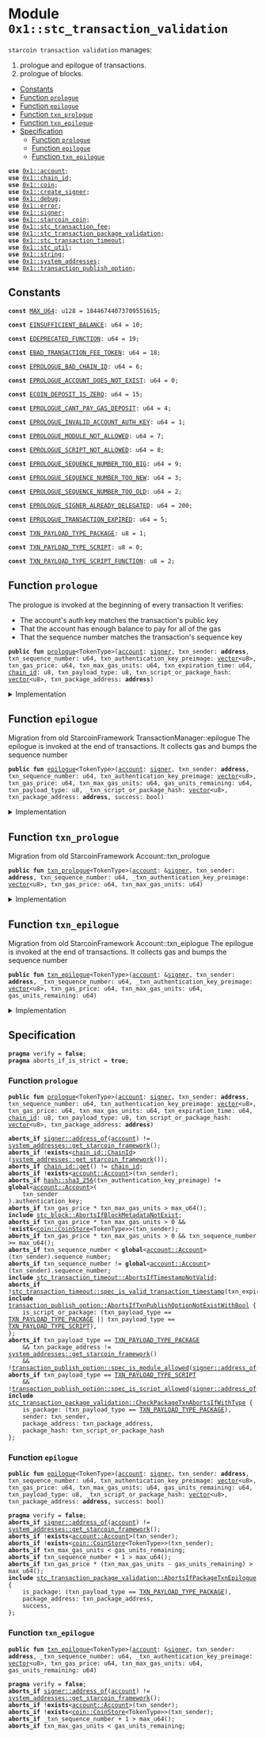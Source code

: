 
<a id="0x1_stc_transaction_validation"></a>

# Module `0x1::stc_transaction_validation`

<code>starcoin transaction validation</code> manages:
1. prologue and epilogue of transactions.
2. prologue of blocks.


-  [Constants](#@Constants_0)
-  [Function `prologue`](#0x1_stc_transaction_validation_prologue)
-  [Function `epilogue`](#0x1_stc_transaction_validation_epilogue)
-  [Function `txn_prologue`](#0x1_stc_transaction_validation_txn_prologue)
-  [Function `txn_epilogue`](#0x1_stc_transaction_validation_txn_epilogue)
-  [Specification](#@Specification_1)
    -  [Function `prologue`](#@Specification_1_prologue)
    -  [Function `epilogue`](#@Specification_1_epilogue)
    -  [Function `txn_epilogue`](#@Specification_1_txn_epilogue)


<pre><code><b>use</b> <a href="account.md#0x1_account">0x1::account</a>;
<b>use</b> <a href="chain_id.md#0x1_chain_id">0x1::chain_id</a>;
<b>use</b> <a href="coin.md#0x1_coin">0x1::coin</a>;
<b>use</b> <a href="create_signer.md#0x1_create_signer">0x1::create_signer</a>;
<b>use</b> <a href="../../starcoin-stdlib/doc/debug.md#0x1_debug">0x1::debug</a>;
<b>use</b> <a href="../../move-stdlib/doc/error.md#0x1_error">0x1::error</a>;
<b>use</b> <a href="../../move-stdlib/doc/signer.md#0x1_signer">0x1::signer</a>;
<b>use</b> <a href="starcoin_coin.md#0x1_starcoin_coin">0x1::starcoin_coin</a>;
<b>use</b> <a href="stc_transaction_fee.md#0x1_stc_transaction_fee">0x1::stc_transaction_fee</a>;
<b>use</b> <a href="stc_transaction_package_validation.md#0x1_stc_transaction_package_validation">0x1::stc_transaction_package_validation</a>;
<b>use</b> <a href="stc_transaction_timeout.md#0x1_stc_transaction_timeout">0x1::stc_transaction_timeout</a>;
<b>use</b> <a href="stc_util.md#0x1_stc_util">0x1::stc_util</a>;
<b>use</b> <a href="../../move-stdlib/doc/string.md#0x1_string">0x1::string</a>;
<b>use</b> <a href="system_addresses.md#0x1_system_addresses">0x1::system_addresses</a>;
<b>use</b> <a href="stc_transaction_publish_option.md#0x1_transaction_publish_option">0x1::transaction_publish_option</a>;
</code></pre>



<a id="@Constants_0"></a>

## Constants


<a id="0x1_stc_transaction_validation_MAX_U64"></a>



<pre><code><b>const</b> <a href="stc_transaction_validation.md#0x1_stc_transaction_validation_MAX_U64">MAX_U64</a>: u128 = 18446744073709551615;
</code></pre>



<a id="0x1_stc_transaction_validation_EINSUFFICIENT_BALANCE"></a>



<pre><code><b>const</b> <a href="stc_transaction_validation.md#0x1_stc_transaction_validation_EINSUFFICIENT_BALANCE">EINSUFFICIENT_BALANCE</a>: u64 = 10;
</code></pre>



<a id="0x1_stc_transaction_validation_EDEPRECATED_FUNCTION"></a>



<pre><code><b>const</b> <a href="stc_transaction_validation.md#0x1_stc_transaction_validation_EDEPRECATED_FUNCTION">EDEPRECATED_FUNCTION</a>: u64 = 19;
</code></pre>



<a id="0x1_stc_transaction_validation_EBAD_TRANSACTION_FEE_TOKEN"></a>



<pre><code><b>const</b> <a href="stc_transaction_validation.md#0x1_stc_transaction_validation_EBAD_TRANSACTION_FEE_TOKEN">EBAD_TRANSACTION_FEE_TOKEN</a>: u64 = 18;
</code></pre>



<a id="0x1_stc_transaction_validation_EPROLOGUE_BAD_CHAIN_ID"></a>



<pre><code><b>const</b> <a href="stc_transaction_validation.md#0x1_stc_transaction_validation_EPROLOGUE_BAD_CHAIN_ID">EPROLOGUE_BAD_CHAIN_ID</a>: u64 = 6;
</code></pre>



<a id="0x1_stc_transaction_validation_EPROLOGUE_ACCOUNT_DOES_NOT_EXIST"></a>



<pre><code><b>const</b> <a href="stc_transaction_validation.md#0x1_stc_transaction_validation_EPROLOGUE_ACCOUNT_DOES_NOT_EXIST">EPROLOGUE_ACCOUNT_DOES_NOT_EXIST</a>: u64 = 0;
</code></pre>



<a id="0x1_stc_transaction_validation_ECOIN_DEPOSIT_IS_ZERO"></a>



<pre><code><b>const</b> <a href="stc_transaction_validation.md#0x1_stc_transaction_validation_ECOIN_DEPOSIT_IS_ZERO">ECOIN_DEPOSIT_IS_ZERO</a>: u64 = 15;
</code></pre>



<a id="0x1_stc_transaction_validation_EPROLOGUE_CANT_PAY_GAS_DEPOSIT"></a>



<pre><code><b>const</b> <a href="stc_transaction_validation.md#0x1_stc_transaction_validation_EPROLOGUE_CANT_PAY_GAS_DEPOSIT">EPROLOGUE_CANT_PAY_GAS_DEPOSIT</a>: u64 = 4;
</code></pre>



<a id="0x1_stc_transaction_validation_EPROLOGUE_INVALID_ACCOUNT_AUTH_KEY"></a>



<pre><code><b>const</b> <a href="stc_transaction_validation.md#0x1_stc_transaction_validation_EPROLOGUE_INVALID_ACCOUNT_AUTH_KEY">EPROLOGUE_INVALID_ACCOUNT_AUTH_KEY</a>: u64 = 1;
</code></pre>



<a id="0x1_stc_transaction_validation_EPROLOGUE_MODULE_NOT_ALLOWED"></a>



<pre><code><b>const</b> <a href="stc_transaction_validation.md#0x1_stc_transaction_validation_EPROLOGUE_MODULE_NOT_ALLOWED">EPROLOGUE_MODULE_NOT_ALLOWED</a>: u64 = 7;
</code></pre>



<a id="0x1_stc_transaction_validation_EPROLOGUE_SCRIPT_NOT_ALLOWED"></a>



<pre><code><b>const</b> <a href="stc_transaction_validation.md#0x1_stc_transaction_validation_EPROLOGUE_SCRIPT_NOT_ALLOWED">EPROLOGUE_SCRIPT_NOT_ALLOWED</a>: u64 = 8;
</code></pre>



<a id="0x1_stc_transaction_validation_EPROLOGUE_SEQUENCE_NUMBER_TOO_BIG"></a>



<pre><code><b>const</b> <a href="stc_transaction_validation.md#0x1_stc_transaction_validation_EPROLOGUE_SEQUENCE_NUMBER_TOO_BIG">EPROLOGUE_SEQUENCE_NUMBER_TOO_BIG</a>: u64 = 9;
</code></pre>



<a id="0x1_stc_transaction_validation_EPROLOGUE_SEQUENCE_NUMBER_TOO_NEW"></a>



<pre><code><b>const</b> <a href="stc_transaction_validation.md#0x1_stc_transaction_validation_EPROLOGUE_SEQUENCE_NUMBER_TOO_NEW">EPROLOGUE_SEQUENCE_NUMBER_TOO_NEW</a>: u64 = 3;
</code></pre>



<a id="0x1_stc_transaction_validation_EPROLOGUE_SEQUENCE_NUMBER_TOO_OLD"></a>



<pre><code><b>const</b> <a href="stc_transaction_validation.md#0x1_stc_transaction_validation_EPROLOGUE_SEQUENCE_NUMBER_TOO_OLD">EPROLOGUE_SEQUENCE_NUMBER_TOO_OLD</a>: u64 = 2;
</code></pre>



<a id="0x1_stc_transaction_validation_EPROLOGUE_SIGNER_ALREADY_DELEGATED"></a>



<pre><code><b>const</b> <a href="stc_transaction_validation.md#0x1_stc_transaction_validation_EPROLOGUE_SIGNER_ALREADY_DELEGATED">EPROLOGUE_SIGNER_ALREADY_DELEGATED</a>: u64 = 200;
</code></pre>



<a id="0x1_stc_transaction_validation_EPROLOGUE_TRANSACTION_EXPIRED"></a>



<pre><code><b>const</b> <a href="stc_transaction_validation.md#0x1_stc_transaction_validation_EPROLOGUE_TRANSACTION_EXPIRED">EPROLOGUE_TRANSACTION_EXPIRED</a>: u64 = 5;
</code></pre>



<a id="0x1_stc_transaction_validation_TXN_PAYLOAD_TYPE_PACKAGE"></a>



<pre><code><b>const</b> <a href="stc_transaction_validation.md#0x1_stc_transaction_validation_TXN_PAYLOAD_TYPE_PACKAGE">TXN_PAYLOAD_TYPE_PACKAGE</a>: u8 = 1;
</code></pre>



<a id="0x1_stc_transaction_validation_TXN_PAYLOAD_TYPE_SCRIPT"></a>



<pre><code><b>const</b> <a href="stc_transaction_validation.md#0x1_stc_transaction_validation_TXN_PAYLOAD_TYPE_SCRIPT">TXN_PAYLOAD_TYPE_SCRIPT</a>: u8 = 0;
</code></pre>



<a id="0x1_stc_transaction_validation_TXN_PAYLOAD_TYPE_SCRIPT_FUNCTION"></a>



<pre><code><b>const</b> <a href="stc_transaction_validation.md#0x1_stc_transaction_validation_TXN_PAYLOAD_TYPE_SCRIPT_FUNCTION">TXN_PAYLOAD_TYPE_SCRIPT_FUNCTION</a>: u8 = 2;
</code></pre>



<a id="0x1_stc_transaction_validation_prologue"></a>

## Function `prologue`

The prologue is invoked at the beginning of every transaction
It verifies:
- The account's auth key matches the transaction's public key
- That the account has enough balance to pay for all of the gas
- That the sequence number matches the transaction's sequence key


<pre><code><b>public</b> <b>fun</b> <a href="stc_transaction_validation.md#0x1_stc_transaction_validation_prologue">prologue</a>&lt;TokenType&gt;(<a href="account.md#0x1_account">account</a>: <a href="../../move-stdlib/doc/signer.md#0x1_signer">signer</a>, txn_sender: <b>address</b>, txn_sequence_number: u64, txn_authentication_key_preimage: <a href="../../move-stdlib/doc/vector.md#0x1_vector">vector</a>&lt;u8&gt;, txn_gas_price: u64, txn_max_gas_units: u64, txn_expiration_time: u64, <a href="chain_id.md#0x1_chain_id">chain_id</a>: u8, txn_payload_type: u8, txn_script_or_package_hash: <a href="../../move-stdlib/doc/vector.md#0x1_vector">vector</a>&lt;u8&gt;, txn_package_address: <b>address</b>)
</code></pre>



<details>
<summary>Implementation</summary>


<pre><code><b>public</b> <b>fun</b> <a href="stc_transaction_validation.md#0x1_stc_transaction_validation_prologue">prologue</a>&lt;TokenType&gt;(
    <a href="account.md#0x1_account">account</a>: <a href="../../move-stdlib/doc/signer.md#0x1_signer">signer</a>,
    txn_sender: <b>address</b>,
    txn_sequence_number: u64,
    txn_authentication_key_preimage: <a href="../../move-stdlib/doc/vector.md#0x1_vector">vector</a>&lt;u8&gt;,
    txn_gas_price: u64,
    txn_max_gas_units: u64,
    txn_expiration_time: u64,
    <a href="chain_id.md#0x1_chain_id">chain_id</a>: u8,
    txn_payload_type: u8,
    txn_script_or_package_hash: <a href="../../move-stdlib/doc/vector.md#0x1_vector">vector</a>&lt;u8&gt;,
    txn_package_address: <b>address</b>,
) {
    <a href="../../starcoin-stdlib/doc/debug.md#0x1_debug_print">debug::print</a>(&std::string::utf8(b"transaction_validation::prologue | Entered"));

    // Can only be invoked by <a href="genesis.md#0x1_genesis">genesis</a> <a href="account.md#0x1_account">account</a>
    // <b>assert</b>!(
    //     <a href="../../move-stdlib/doc/signer.md#0x1_signer_address_of">signer::address_of</a>(&<a href="account.md#0x1_account">account</a>) == <a href="system_addresses.md#0x1_system_addresses_get_starcoin_framework">system_addresses::get_starcoin_framework</a>(),
    //     error::requires_address(<a href="stc_transaction_validation.md#0x1_stc_transaction_validation_EPROLOGUE_ACCOUNT_DOES_NOT_EXIST">EPROLOGUE_ACCOUNT_DOES_NOT_EXIST</a>),
    // );
    <a href="system_addresses.md#0x1_system_addresses_assert_starcoin_framework">system_addresses::assert_starcoin_framework</a>(&<a href="account.md#0x1_account">account</a>);

    // Check that the chain ID stored on-chain matches the chain ID
    // specified by the transaction
    <b>assert</b>!(<a href="chain_id.md#0x1_chain_id_get">chain_id::get</a>() == <a href="chain_id.md#0x1_chain_id">chain_id</a>, <a href="../../move-stdlib/doc/error.md#0x1_error_invalid_argument">error::invalid_argument</a>(<a href="stc_transaction_validation.md#0x1_stc_transaction_validation_EPROLOGUE_BAD_CHAIN_ID">EPROLOGUE_BAD_CHAIN_ID</a>));

    <a href="stc_transaction_validation.md#0x1_stc_transaction_validation_txn_prologue">txn_prologue</a>&lt;TokenType&gt;(
        &<a href="account.md#0x1_account">account</a>,
        txn_sender,
        txn_sequence_number,
        txn_authentication_key_preimage,
        txn_gas_price,
        txn_max_gas_units,
    );

    <b>assert</b>!(
        <a href="stc_transaction_timeout.md#0x1_stc_transaction_timeout_is_valid_transaction_timestamp">stc_transaction_timeout::is_valid_transaction_timestamp</a>(txn_expiration_time),
        <a href="../../move-stdlib/doc/error.md#0x1_error_invalid_argument">error::invalid_argument</a>(<a href="stc_transaction_validation.md#0x1_stc_transaction_validation_EPROLOGUE_TRANSACTION_EXPIRED">EPROLOGUE_TRANSACTION_EXPIRED</a>),
    );

    <b>if</b> (txn_payload_type == <a href="stc_transaction_validation.md#0x1_stc_transaction_validation_TXN_PAYLOAD_TYPE_PACKAGE">TXN_PAYLOAD_TYPE_PACKAGE</a>) {
        // stdlib upgrade is not affected by PublishOption
        <b>if</b> (txn_package_address != <a href="system_addresses.md#0x1_system_addresses_get_starcoin_framework">system_addresses::get_starcoin_framework</a>()) {
            <b>assert</b>!(
                <a href="stc_transaction_publish_option.md#0x1_transaction_publish_option_is_module_allowed">transaction_publish_option::is_module_allowed</a>(<a href="../../move-stdlib/doc/signer.md#0x1_signer_address_of">signer::address_of</a>(&<a href="account.md#0x1_account">account</a>)),
                <a href="../../move-stdlib/doc/error.md#0x1_error_invalid_argument">error::invalid_argument</a>(<a href="stc_transaction_validation.md#0x1_stc_transaction_validation_EPROLOGUE_MODULE_NOT_ALLOWED">EPROLOGUE_MODULE_NOT_ALLOWED</a>),
            );
        };
        <a href="stc_transaction_package_validation.md#0x1_stc_transaction_package_validation_package_txn_prologue_v2">stc_transaction_package_validation::package_txn_prologue_v2</a>(
            &<a href="account.md#0x1_account">account</a>,
            txn_sender,
            txn_package_address,
            txn_script_or_package_hash,
        );
    } <b>else</b> <b>if</b> (txn_payload_type == <a href="stc_transaction_validation.md#0x1_stc_transaction_validation_TXN_PAYLOAD_TYPE_SCRIPT">TXN_PAYLOAD_TYPE_SCRIPT</a>) {
        <b>assert</b>!(
            <a href="stc_transaction_publish_option.md#0x1_transaction_publish_option_is_script_allowed">transaction_publish_option::is_script_allowed</a>(<a href="../../move-stdlib/doc/signer.md#0x1_signer_address_of">signer::address_of</a>(&<a href="account.md#0x1_account">account</a>), ),
            <a href="../../move-stdlib/doc/error.md#0x1_error_invalid_argument">error::invalid_argument</a>(<a href="stc_transaction_validation.md#0x1_stc_transaction_validation_EPROLOGUE_SCRIPT_NOT_ALLOWED">EPROLOGUE_SCRIPT_NOT_ALLOWED</a>),
        );
    };
    <a href="../../starcoin-stdlib/doc/debug.md#0x1_debug_print">debug::print</a>(&std::string::utf8(b"transaction_validation::prologue | Exited"));
    // do nothing for <a href="stc_transaction_validation.md#0x1_stc_transaction_validation_TXN_PAYLOAD_TYPE_SCRIPT_FUNCTION">TXN_PAYLOAD_TYPE_SCRIPT_FUNCTION</a>
}
</code></pre>



</details>

<a id="0x1_stc_transaction_validation_epilogue"></a>

## Function `epilogue`

Migration from old StarcoinFramework TransactionManager::epilogue
The epilogue is invoked at the end of transactions.
It collects gas and bumps the sequence number


<pre><code><b>public</b> <b>fun</b> <a href="stc_transaction_validation.md#0x1_stc_transaction_validation_epilogue">epilogue</a>&lt;TokenType&gt;(<a href="account.md#0x1_account">account</a>: <a href="../../move-stdlib/doc/signer.md#0x1_signer">signer</a>, txn_sender: <b>address</b>, txn_sequence_number: u64, txn_authentication_key_preimage: <a href="../../move-stdlib/doc/vector.md#0x1_vector">vector</a>&lt;u8&gt;, txn_gas_price: u64, txn_max_gas_units: u64, gas_units_remaining: u64, txn_payload_type: u8, _txn_script_or_package_hash: <a href="../../move-stdlib/doc/vector.md#0x1_vector">vector</a>&lt;u8&gt;, txn_package_address: <b>address</b>, success: bool)
</code></pre>



<details>
<summary>Implementation</summary>


<pre><code><b>public</b> <b>fun</b> <a href="stc_transaction_validation.md#0x1_stc_transaction_validation_epilogue">epilogue</a>&lt;TokenType&gt;(
    <a href="account.md#0x1_account">account</a>: <a href="../../move-stdlib/doc/signer.md#0x1_signer">signer</a>,
    txn_sender: <b>address</b>,
    txn_sequence_number: u64,
    txn_authentication_key_preimage: <a href="../../move-stdlib/doc/vector.md#0x1_vector">vector</a>&lt;u8&gt;,
    txn_gas_price: u64,
    txn_max_gas_units: u64,
    gas_units_remaining: u64,
    txn_payload_type: u8,
    _txn_script_or_package_hash: <a href="../../move-stdlib/doc/vector.md#0x1_vector">vector</a>&lt;u8&gt;,
    txn_package_address: <b>address</b>,
    // txn execute success or fail.
    success: bool,
) {
    <a href="../../starcoin-stdlib/doc/debug.md#0x1_debug_print">debug::print</a>(&std::string::utf8(b"<a href="transaction_validation.md#0x1_transaction_validation_epilogue">transaction_validation::epilogue</a> | Entered"));

    <a href="system_addresses.md#0x1_system_addresses_assert_starcoin_framework">system_addresses::assert_starcoin_framework</a>(&<a href="account.md#0x1_account">account</a>);
    <a href="stc_transaction_validation.md#0x1_stc_transaction_validation_txn_epilogue">txn_epilogue</a>&lt;TokenType&gt;(
        &<a href="account.md#0x1_account">account</a>,
        txn_sender,
        txn_sequence_number,
        txn_authentication_key_preimage,
        txn_gas_price,
        txn_max_gas_units,
        gas_units_remaining,
    );
    <b>if</b> (txn_payload_type == <a href="stc_transaction_validation.md#0x1_stc_transaction_validation_TXN_PAYLOAD_TYPE_PACKAGE">TXN_PAYLOAD_TYPE_PACKAGE</a>) {
        <a href="stc_transaction_package_validation.md#0x1_stc_transaction_package_validation_package_txn_epilogue">stc_transaction_package_validation::package_txn_epilogue</a>(
            &<a href="account.md#0x1_account">account</a>,
            txn_sender,
            txn_package_address,
            success,
        );
    };

    <a href="../../starcoin-stdlib/doc/debug.md#0x1_debug_print">debug::print</a>(&std::string::utf8(b"<a href="transaction_validation.md#0x1_transaction_validation_epilogue">transaction_validation::epilogue</a> | Exited"));
}
</code></pre>



</details>

<a id="0x1_stc_transaction_validation_txn_prologue"></a>

## Function `txn_prologue`

Migration from old StarcoinFramework Account::txn_prologue


<pre><code><b>public</b> <b>fun</b> <a href="stc_transaction_validation.md#0x1_stc_transaction_validation_txn_prologue">txn_prologue</a>&lt;TokenType&gt;(<a href="account.md#0x1_account">account</a>: &<a href="../../move-stdlib/doc/signer.md#0x1_signer">signer</a>, txn_sender: <b>address</b>, txn_sequence_number: u64, _txn_authentication_key_preimage: <a href="../../move-stdlib/doc/vector.md#0x1_vector">vector</a>&lt;u8&gt;, txn_gas_price: u64, txn_max_gas_units: u64)
</code></pre>



<details>
<summary>Implementation</summary>


<pre><code><b>public</b> <b>fun</b> <a href="stc_transaction_validation.md#0x1_stc_transaction_validation_txn_prologue">txn_prologue</a>&lt;TokenType&gt;(
    <a href="account.md#0x1_account">account</a>: &<a href="../../move-stdlib/doc/signer.md#0x1_signer">signer</a>,
    txn_sender: <b>address</b>,
    txn_sequence_number: u64,
    _txn_authentication_key_preimage: <a href="../../move-stdlib/doc/vector.md#0x1_vector">vector</a>&lt;u8&gt;,
    txn_gas_price: u64,
    txn_max_gas_units: u64,
) {
    <a href="system_addresses.md#0x1_system_addresses_assert_starcoin_framework">system_addresses::assert_starcoin_framework</a>(<a href="account.md#0x1_account">account</a>);

    // Verify that the transaction sender's <a href="account.md#0x1_account">account</a> <b>exists</b>
    <b>assert</b>!(<a href="account.md#0x1_account_exists_at">account::exists_at</a>(txn_sender), <a href="../../move-stdlib/doc/error.md#0x1_error_not_found">error::not_found</a>(<a href="stc_transaction_validation.md#0x1_stc_transaction_validation_EPROLOGUE_ACCOUNT_DOES_NOT_EXIST">EPROLOGUE_ACCOUNT_DOES_NOT_EXIST</a>));
    // Verify the <a href="account.md#0x1_account">account</a> <b>has</b> not delegate its <a href="../../move-stdlib/doc/signer.md#0x1_signer">signer</a> cap.
    <b>assert</b>!(
        !<a href="account.md#0x1_account_is_signer_capability_offered">account::is_signer_capability_offered</a>(txn_sender),
        <a href="../../move-stdlib/doc/error.md#0x1_error_invalid_state">error::invalid_state</a>(<a href="stc_transaction_validation.md#0x1_stc_transaction_validation_EPROLOGUE_SIGNER_ALREADY_DELEGATED">EPROLOGUE_SIGNER_ALREADY_DELEGATED</a>)
    );

    // TODO(BobOng): [framework upgrade] txn_authentication_key_preimage <b>to</b> be check
    // // Load the transaction sender's <a href="account.md#0x1_account">account</a>
    // <b>if</b> (is_dummy_auth_key(sender_account)){
    //     // <b>if</b> sender's auth key is empty, <b>use</b> <b>address</b> <b>as</b> auth key for check transaction.
    //     <b>assert</b>!(
    //         Authenticator::derived_address(Hash::sha3_256(txn_authentication_key_preimage)) == txn_sender,
    //         Errors::invalid_argument(<a href="stc_transaction_validation.md#0x1_stc_transaction_validation_EPROLOGUE_INVALID_ACCOUNT_AUTH_KEY">EPROLOGUE_INVALID_ACCOUNT_AUTH_KEY</a>)
    //     );
    // }<b>else</b>{
    //     // Check that the <a href="../../move-stdlib/doc/hash.md#0x1_hash">hash</a> of the transaction's <b>public</b> key matches the <a href="account.md#0x1_account">account</a>'s auth key
    //     <b>assert</b>!(
    //         Hash::sha3_256(txn_authentication_key_preimage) == *&sender_account.authentication_key,
    //         Errors::invalid_argument(<a href="stc_transaction_validation.md#0x1_stc_transaction_validation_EPROLOGUE_INVALID_ACCOUNT_AUTH_KEY">EPROLOGUE_INVALID_ACCOUNT_AUTH_KEY</a>)
    //     );
    // };


    <b>assert</b>!(
        (txn_gas_price <b>as</b> u128) * (txn_max_gas_units <b>as</b> u128) &lt;= <a href="stc_transaction_validation.md#0x1_stc_transaction_validation_MAX_U64">MAX_U64</a>,
        <a href="../../move-stdlib/doc/error.md#0x1_error_invalid_argument">error::invalid_argument</a>(<a href="stc_transaction_validation.md#0x1_stc_transaction_validation_EPROLOGUE_CANT_PAY_GAS_DEPOSIT">EPROLOGUE_CANT_PAY_GAS_DEPOSIT</a>),
    );

    <b>let</b> max_transaction_fee = txn_gas_price * txn_max_gas_units;
    <b>if</b> (max_transaction_fee &gt; 0) {
        <b>assert</b>!(
            <a href="stc_util.md#0x1_stc_util_is_stc">stc_util::is_stc</a>&lt;TokenType&gt;(),
            <a href="../../move-stdlib/doc/error.md#0x1_error_invalid_argument">error::invalid_argument</a>(<a href="stc_transaction_validation.md#0x1_stc_transaction_validation_EBAD_TRANSACTION_FEE_TOKEN">EBAD_TRANSACTION_FEE_TOKEN</a>)
        );

        <b>let</b> balance_amount = <a href="coin.md#0x1_coin_balance">coin::balance</a>&lt;TokenType&gt;(txn_sender);
        <b>assert</b>!(balance_amount &gt;= max_transaction_fee, <a href="../../move-stdlib/doc/error.md#0x1_error_invalid_argument">error::invalid_argument</a>(<a href="stc_transaction_validation.md#0x1_stc_transaction_validation_EPROLOGUE_CANT_PAY_GAS_DEPOSIT">EPROLOGUE_CANT_PAY_GAS_DEPOSIT</a>));

        <b>assert</b>!(
            (txn_sequence_number <b>as</b> u128) &lt; <a href="stc_transaction_validation.md#0x1_stc_transaction_validation_MAX_U64">MAX_U64</a>,
            <a href="../../move-stdlib/doc/error.md#0x1_error_out_of_range">error::out_of_range</a>(<a href="stc_transaction_validation.md#0x1_stc_transaction_validation_EPROLOGUE_SEQUENCE_NUMBER_TOO_BIG">EPROLOGUE_SEQUENCE_NUMBER_TOO_BIG</a>)
        );
    };
    // Check that the transaction sequence number matches the sequence number of the <a href="account.md#0x1_account">account</a>
    <b>assert</b>!(
        txn_sequence_number &gt;= <a href="account.md#0x1_account_get_sequence_number">account::get_sequence_number</a>(txn_sender),
        <a href="../../move-stdlib/doc/error.md#0x1_error_invalid_argument">error::invalid_argument</a>(<a href="stc_transaction_validation.md#0x1_stc_transaction_validation_EPROLOGUE_SEQUENCE_NUMBER_TOO_OLD">EPROLOGUE_SEQUENCE_NUMBER_TOO_OLD</a>)
    );
    <b>assert</b>!(
        txn_sequence_number == <a href="account.md#0x1_account_get_sequence_number">account::get_sequence_number</a>(txn_sender),
        <a href="../../move-stdlib/doc/error.md#0x1_error_invalid_argument">error::invalid_argument</a>(<a href="stc_transaction_validation.md#0x1_stc_transaction_validation_EPROLOGUE_SEQUENCE_NUMBER_TOO_NEW">EPROLOGUE_SEQUENCE_NUMBER_TOO_NEW</a>)
    );
}
</code></pre>



</details>

<a id="0x1_stc_transaction_validation_txn_epilogue"></a>

## Function `txn_epilogue`

Migration from old StarcoinFramework Account::txn_eiplogue
The epilogue is invoked at the end of transactions.
It collects gas and bumps the sequence number


<pre><code><b>public</b> <b>fun</b> <a href="stc_transaction_validation.md#0x1_stc_transaction_validation_txn_epilogue">txn_epilogue</a>&lt;TokenType&gt;(<a href="account.md#0x1_account">account</a>: &<a href="../../move-stdlib/doc/signer.md#0x1_signer">signer</a>, txn_sender: <b>address</b>, _txn_sequence_number: u64, _txn_authentication_key_preimage: <a href="../../move-stdlib/doc/vector.md#0x1_vector">vector</a>&lt;u8&gt;, txn_gas_price: u64, txn_max_gas_units: u64, gas_units_remaining: u64)
</code></pre>



<details>
<summary>Implementation</summary>


<pre><code><b>public</b> <b>fun</b> <a href="stc_transaction_validation.md#0x1_stc_transaction_validation_txn_epilogue">txn_epilogue</a>&lt;TokenType&gt;(
    <a href="account.md#0x1_account">account</a>: &<a href="../../move-stdlib/doc/signer.md#0x1_signer">signer</a>,
    txn_sender: <b>address</b>,
    _txn_sequence_number: u64,
    _txn_authentication_key_preimage: <a href="../../move-stdlib/doc/vector.md#0x1_vector">vector</a>&lt;u8&gt;,
    txn_gas_price: u64,
    txn_max_gas_units: u64,
    gas_units_remaining: u64,
) {
    <a href="system_addresses.md#0x1_system_addresses_assert_starcoin_framework">system_addresses::assert_starcoin_framework</a>(<a href="account.md#0x1_account">account</a>);


    // Charge for gas
    <b>let</b> transaction_fee_amount =(txn_gas_price * (txn_max_gas_units - gas_units_remaining) <b>as</b> u128);
    <b>assert</b>!(
        <a href="coin.md#0x1_coin_balance">coin::balance</a>&lt;STC&gt;(txn_sender) &gt;= (transaction_fee_amount <b>as</b> u64),
        <a href="../../move-stdlib/doc/error.md#0x1_error_out_of_range">error::out_of_range</a>(<a href="stc_transaction_validation.md#0x1_stc_transaction_validation_EINSUFFICIENT_BALANCE">EINSUFFICIENT_BALANCE</a>)
    );

    // Bump the sequence number
    <a href="account.md#0x1_account_increment_sequence_number">account::increment_sequence_number</a>(txn_sender);

    // TODO(BobOng): [framework upgrade] txn_authentication_key_preimage <b>to</b> be check
    // Set auth key when user send transaction first.
    // <b>if</b> (is_dummy_auth_key(sender_account) && !<a href="../../move-stdlib/doc/vector.md#0x1_vector_is_empty">vector::is_empty</a>(&txn_authentication_key_preimage)){
    //     sender_account.authentication_key = Hash::sha3_256(txn_authentication_key_preimage);
    // };

    <b>if</b> (transaction_fee_amount &gt; 0) {
        <b>let</b> <a href="transaction_fee.md#0x1_transaction_fee">transaction_fee</a> = <a href="coin.md#0x1_coin_withdraw">coin::withdraw</a>&lt;STC&gt;(
            &<a href="create_signer.md#0x1_create_signer_create_signer">create_signer::create_signer</a>(txn_sender),
            (transaction_fee_amount <b>as</b> u64)
        );
        <a href="stc_transaction_fee.md#0x1_stc_transaction_fee_pay_fee">stc_transaction_fee::pay_fee</a>(<a href="transaction_fee.md#0x1_transaction_fee">transaction_fee</a>);
    };
}
</code></pre>



</details>

<a id="@Specification_1"></a>

## Specification



<pre><code><b>pragma</b> verify = <b>false</b>;
<b>pragma</b> aborts_if_is_strict = <b>true</b>;
</code></pre>



<a id="@Specification_1_prologue"></a>

### Function `prologue`


<pre><code><b>public</b> <b>fun</b> <a href="stc_transaction_validation.md#0x1_stc_transaction_validation_prologue">prologue</a>&lt;TokenType&gt;(<a href="account.md#0x1_account">account</a>: <a href="../../move-stdlib/doc/signer.md#0x1_signer">signer</a>, txn_sender: <b>address</b>, txn_sequence_number: u64, txn_authentication_key_preimage: <a href="../../move-stdlib/doc/vector.md#0x1_vector">vector</a>&lt;u8&gt;, txn_gas_price: u64, txn_max_gas_units: u64, txn_expiration_time: u64, <a href="chain_id.md#0x1_chain_id">chain_id</a>: u8, txn_payload_type: u8, txn_script_or_package_hash: <a href="../../move-stdlib/doc/vector.md#0x1_vector">vector</a>&lt;u8&gt;, txn_package_address: <b>address</b>)
</code></pre>




<pre><code><b>aborts_if</b> <a href="../../move-stdlib/doc/signer.md#0x1_signer_address_of">signer::address_of</a>(<a href="account.md#0x1_account">account</a>) != <a href="system_addresses.md#0x1_system_addresses_get_starcoin_framework">system_addresses::get_starcoin_framework</a>();
<b>aborts_if</b> !<b>exists</b>&lt;<a href="chain_id.md#0x1_chain_id_ChainId">chain_id::ChainId</a>&gt;(<a href="system_addresses.md#0x1_system_addresses_get_starcoin_framework">system_addresses::get_starcoin_framework</a>());
<b>aborts_if</b> <a href="chain_id.md#0x1_chain_id_get">chain_id::get</a>() != <a href="chain_id.md#0x1_chain_id">chain_id</a>;
<b>aborts_if</b> !<b>exists</b>&lt;<a href="account.md#0x1_account_Account">account::Account</a>&gt;(txn_sender);
<b>aborts_if</b> <a href="../../move-stdlib/doc/hash.md#0x1_hash_sha3_256">hash::sha3_256</a>(txn_authentication_key_preimage) != <b>global</b>&lt;<a href="account.md#0x1_account_Account">account::Account</a>&gt;(
    txn_sender
).authentication_key;
<b>aborts_if</b> txn_gas_price * txn_max_gas_units &gt; max_u64();
<b>include</b> <a href="stc_block.md#0x1_stc_block_AbortsIfBlockMetadataNotExist">stc_block::AbortsIfBlockMetadataNotExist</a>;
<b>aborts_if</b> txn_gas_price * txn_max_gas_units &gt; 0 && !<b>exists</b>&lt;<a href="coin.md#0x1_coin_CoinStore">coin::CoinStore</a>&lt;TokenType&gt;&gt;(txn_sender);
<b>aborts_if</b> txn_gas_price * txn_max_gas_units &gt; 0 && txn_sequence_number &gt;= max_u64();
<b>aborts_if</b> txn_sequence_number &lt; <b>global</b>&lt;<a href="account.md#0x1_account_Account">account::Account</a>&gt;(txn_sender).sequence_number;
<b>aborts_if</b> txn_sequence_number != <b>global</b>&lt;<a href="account.md#0x1_account_Account">account::Account</a>&gt;(txn_sender).sequence_number;
<b>include</b> <a href="stc_transaction_timeout.md#0x1_stc_transaction_timeout_AbortsIfTimestampNotValid">stc_transaction_timeout::AbortsIfTimestampNotValid</a>;
<b>aborts_if</b> !<a href="stc_transaction_timeout.md#0x1_stc_transaction_timeout_spec_is_valid_transaction_timestamp">stc_transaction_timeout::spec_is_valid_transaction_timestamp</a>(txn_expiration_time);
<b>include</b> <a href="stc_transaction_publish_option.md#0x1_transaction_publish_option_AbortsIfTxnPublishOptionNotExistWithBool">transaction_publish_option::AbortsIfTxnPublishOptionNotExistWithBool</a> {
    is_script_or_package: (txn_payload_type == <a href="stc_transaction_validation.md#0x1_stc_transaction_validation_TXN_PAYLOAD_TYPE_PACKAGE">TXN_PAYLOAD_TYPE_PACKAGE</a> || txn_payload_type == <a href="stc_transaction_validation.md#0x1_stc_transaction_validation_TXN_PAYLOAD_TYPE_SCRIPT">TXN_PAYLOAD_TYPE_SCRIPT</a>),
};
<b>aborts_if</b> txn_payload_type == <a href="stc_transaction_validation.md#0x1_stc_transaction_validation_TXN_PAYLOAD_TYPE_PACKAGE">TXN_PAYLOAD_TYPE_PACKAGE</a>
    && txn_package_address != <a href="system_addresses.md#0x1_system_addresses_get_starcoin_framework">system_addresses::get_starcoin_framework</a>()
    && !<a href="stc_transaction_publish_option.md#0x1_transaction_publish_option_spec_is_module_allowed">transaction_publish_option::spec_is_module_allowed</a>(<a href="../../move-stdlib/doc/signer.md#0x1_signer_address_of">signer::address_of</a>(<a href="account.md#0x1_account">account</a>));
<b>aborts_if</b> txn_payload_type == <a href="stc_transaction_validation.md#0x1_stc_transaction_validation_TXN_PAYLOAD_TYPE_SCRIPT">TXN_PAYLOAD_TYPE_SCRIPT</a>
    && !<a href="stc_transaction_publish_option.md#0x1_transaction_publish_option_spec_is_script_allowed">transaction_publish_option::spec_is_script_allowed</a>(<a href="../../move-stdlib/doc/signer.md#0x1_signer_address_of">signer::address_of</a>(<a href="account.md#0x1_account">account</a>));
<b>include</b> <a href="stc_transaction_package_validation.md#0x1_stc_transaction_package_validation_CheckPackageTxnAbortsIfWithType">stc_transaction_package_validation::CheckPackageTxnAbortsIfWithType</a> {
    is_package: (txn_payload_type == <a href="stc_transaction_validation.md#0x1_stc_transaction_validation_TXN_PAYLOAD_TYPE_PACKAGE">TXN_PAYLOAD_TYPE_PACKAGE</a>),
    sender: txn_sender,
    package_address: txn_package_address,
    package_hash: txn_script_or_package_hash
};
</code></pre>



<a id="@Specification_1_epilogue"></a>

### Function `epilogue`


<pre><code><b>public</b> <b>fun</b> <a href="stc_transaction_validation.md#0x1_stc_transaction_validation_epilogue">epilogue</a>&lt;TokenType&gt;(<a href="account.md#0x1_account">account</a>: <a href="../../move-stdlib/doc/signer.md#0x1_signer">signer</a>, txn_sender: <b>address</b>, txn_sequence_number: u64, txn_authentication_key_preimage: <a href="../../move-stdlib/doc/vector.md#0x1_vector">vector</a>&lt;u8&gt;, txn_gas_price: u64, txn_max_gas_units: u64, gas_units_remaining: u64, txn_payload_type: u8, _txn_script_or_package_hash: <a href="../../move-stdlib/doc/vector.md#0x1_vector">vector</a>&lt;u8&gt;, txn_package_address: <b>address</b>, success: bool)
</code></pre>




<pre><code><b>pragma</b> verify = <b>false</b>;
<b>aborts_if</b> <a href="../../move-stdlib/doc/signer.md#0x1_signer_address_of">signer::address_of</a>(<a href="account.md#0x1_account">account</a>) != <a href="system_addresses.md#0x1_system_addresses_get_starcoin_framework">system_addresses::get_starcoin_framework</a>();
<b>aborts_if</b> !<b>exists</b>&lt;<a href="account.md#0x1_account_Account">account::Account</a>&gt;(txn_sender);
<b>aborts_if</b> !<b>exists</b>&lt;<a href="coin.md#0x1_coin_CoinStore">coin::CoinStore</a>&lt;TokenType&gt;&gt;(txn_sender);
<b>aborts_if</b> txn_max_gas_units &lt; gas_units_remaining;
<b>aborts_if</b> txn_sequence_number + 1 &gt; max_u64();
<b>aborts_if</b> txn_gas_price * (txn_max_gas_units - gas_units_remaining) &gt; max_u64();
<b>include</b> <a href="stc_transaction_package_validation.md#0x1_stc_transaction_package_validation_AbortsIfPackageTxnEpilogue">stc_transaction_package_validation::AbortsIfPackageTxnEpilogue</a> {
    is_package: (txn_payload_type == <a href="stc_transaction_validation.md#0x1_stc_transaction_validation_TXN_PAYLOAD_TYPE_PACKAGE">TXN_PAYLOAD_TYPE_PACKAGE</a>),
    package_address: txn_package_address,
    success,
};
</code></pre>



<a id="@Specification_1_txn_epilogue"></a>

### Function `txn_epilogue`


<pre><code><b>public</b> <b>fun</b> <a href="stc_transaction_validation.md#0x1_stc_transaction_validation_txn_epilogue">txn_epilogue</a>&lt;TokenType&gt;(<a href="account.md#0x1_account">account</a>: &<a href="../../move-stdlib/doc/signer.md#0x1_signer">signer</a>, txn_sender: <b>address</b>, _txn_sequence_number: u64, _txn_authentication_key_preimage: <a href="../../move-stdlib/doc/vector.md#0x1_vector">vector</a>&lt;u8&gt;, txn_gas_price: u64, txn_max_gas_units: u64, gas_units_remaining: u64)
</code></pre>




<pre><code><b>pragma</b> verify = <b>false</b>;
<b>aborts_if</b> <a href="../../move-stdlib/doc/signer.md#0x1_signer_address_of">signer::address_of</a>(<a href="account.md#0x1_account">account</a>) != <a href="system_addresses.md#0x1_system_addresses_get_starcoin_framework">system_addresses::get_starcoin_framework</a>();
<b>aborts_if</b> !<b>exists</b>&lt;<a href="account.md#0x1_account_Account">account::Account</a>&gt;(txn_sender);
<b>aborts_if</b> !<b>exists</b>&lt;<a href="coin.md#0x1_coin_CoinStore">coin::CoinStore</a>&lt;TokenType&gt;&gt;(txn_sender);
<b>aborts_if</b> _txn_sequence_number + 1 &gt; max_u64();
<b>aborts_if</b> txn_max_gas_units &lt; gas_units_remaining;
</code></pre>


[move-book]: https://starcoin.dev/move/book/SUMMARY
